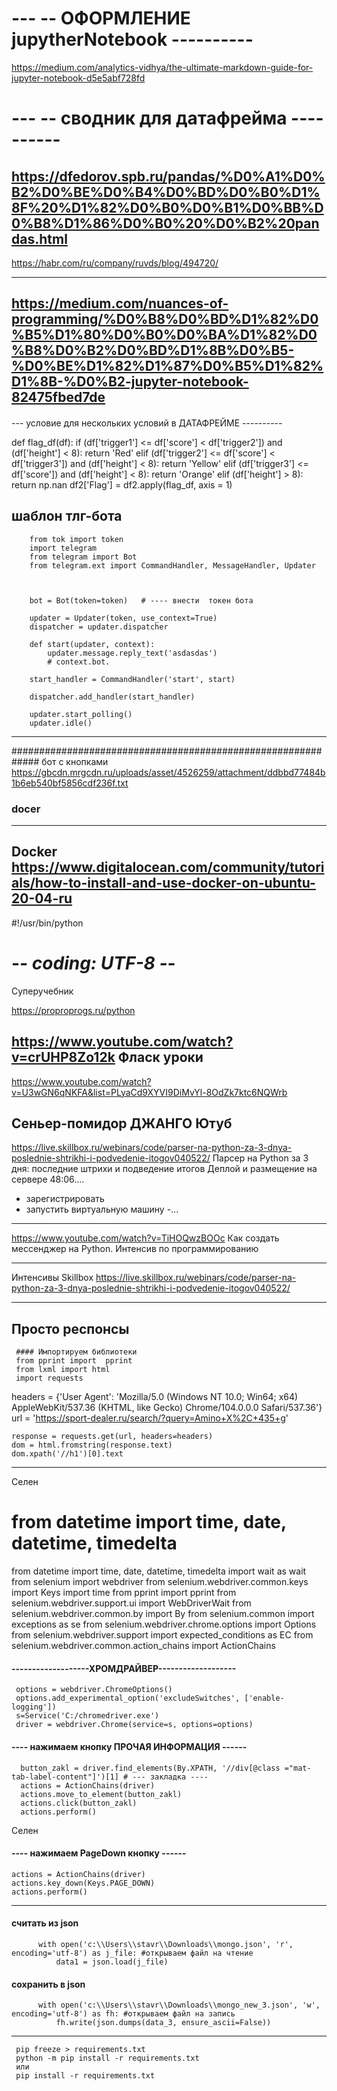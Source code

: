 # --- -- ОФОРМЛЕНИЕ jupytherNotebook ----------
https://medium.com/analytics-vidhya/the-ultimate-markdown-guide-for-jupyter-notebook-d5e5abf728fd
  
  
             
 
# --- -- сводник для датафрейма ----------
https://dfedorov.spb.ru/pandas/%D0%A1%D0%B2%D0%BE%D0%B4%D0%BD%D0%B0%D1%8F%20%D1%82%D0%B0%D0%B1%D0%BB%D0%B8%D1%86%D0%B0%20%D0%B2%20pandas.html
----------------------
https://habr.com/ru/company/ruvds/blog/494720/
     
-----------------------
https://medium.com/nuances-of-programming/%D0%B8%D0%BD%D1%82%D0%B5%D1%80%D0%B0%D0%BA%D1%82%D0%B8%D0%B2%D0%BD%D1%8B%D0%B5-%D0%BE%D1%82%D1%87%D0%B5%D1%82%D1%8B-%D0%B2-jupyter-notebook-82475fbed7de
--------------------- 
           
####  
--- условие для  нескольких условий в ДАТАФРЕЙМЕ ----------

def flag_df(df):
    if (df['trigger1'] <= df['score'] < df['trigger2']) and (df['height'] < 8):
        return 'Red'
    elif (df['trigger2'] <= df['score'] < df['trigger3']) and (df['height'] < 8):
        return 'Yellow'
    elif (df['trigger3'] <= df['score']) and (df['height'] < 8):
        return 'Orange'
    elif (df['height'] > 8):
        return np.nan 
df2['Flag'] = df2.apply(flag_df, axis = 1)


#### 
шаблон тлг-бота 
------------------
        from tok import token
        import telegram
        from telegram import Bot
        from telegram.ext import CommandHandler, MessageHandler, Updater

  

        bot = Bot(token=token)   # ---- внести  токен бота

        updater = Updater(token, use_context=True)
        dispatcher = updater.dispatcher

        def start(updater, context):
            updater.message.reply_text('asdasdas')
            # context.bot.

        start_handler = CommandHandler('start', start)

        dispatcher.add_handler(start_handler)

        updater.start_polling()
        updater.idle()

------------------
#############################################################
        бот с кнопками 
        https://gbcdn.mrgcdn.ru/uploads/asset/4526259/attachment/ddbbd77484b1b6eb540bf5856cdf236f.txt


### docer
------------------
Docker 
https://www.digitalocean.com/community/tutorials/how-to-install-and-use-docker-on-ubuntu-20-04-ru
--------------------------
 
   
#!/usr/bin/python
# -*- coding: UTF-8 -*-
Суперучебник 

https://proproprogs.ru/python

https://www.youtube.com/watch?v=crUHP8Zo12k
   Фласк уроки
 ------------------------------------

   
https://www.youtube.com/watch?v=U3wGN6qNKFA&list=PLyaCd9XYVI9DiMvYl-8OdZk7ktc6NQWrb <br>

  Сеньер-помидор ДЖАНГО Ютуб
-----------------------------------
                
    
https://live.skillbox.ru/webinars/code/parser-na-python-za-3-dnya-poslednie-shtrikhi-i-podvedenie-itogov040522/
Парсер на Python за 3 дня: последние штрихи и подведение итогов
Деплой и размещение на сервере 48:06....
- зарегистрировать
- запустить виртуальную машину
-...
----------------------   
https://www.youtube.com/watch?v=TiHOQwzBOOc
Как создать мессенджер на Python. Интенсив по программированию
  
-----------------
Интенсивы Skillbox
https://live.skillbox.ru/webinars/code/parser-na-python-za-3-dnya-poslednie-shtrikhi-i-podvedenie-itogov040522/

---------------------- 

Просто респонсы     
--------------------------------------------
     #### Импортируем библиотеки
     from pprint import  pprint
     from lxml import html
     import requests
 
headers = {'User Agent': 'Mozilla/5.0 (Windows NT 10.0; Win64; x64) AppleWebKit/537.36 (KHTML, like Gecko) Chrome/104.0.0.0 Safari/537.36'}
url = 'https://sport-dealer.ru/search/?query=Amino+X%2C+435+g'

    response = requests.get(url, headers=headers)
    dom = html.fromstring(response.text)
    dom.xpath('//h1')[0].text
    
    


  
    
    
------------------------------------------------
  
Селен

# from datetime import time, date, datetime, timedelta
from datetime import time, date, datetime, timedelta
import wait as wait
from selenium import webdriver
from selenium.webdriver.common.keys import Keys
import time
from pprint import pprint
from selenium.webdriver.support.ui import WebDriverWait
from selenium.webdriver.common.by import By
from selenium.common import exceptions as se
from selenium.webdriver.chrome.options import Options
from selenium.webdriver.support import expected_conditions as EC
from selenium.webdriver.common.action_chains import ActionChains

#### -------------------ХРОМДРАЙВЕР-------------------
          
     options = webdriver.ChromeOptions()
     options.add_experimental_option('excludeSwitches', ['enable-logging'])
     s=Service('C:/chromedriver.exe')
     driver = webdriver.Chrome(service=s, options=options)


 #### ---- нажимаем кнопку ПРОЧАЯ ИНФОРМАЦИЯ ------
 
      button_zakl = driver.find_elements(By.XPATH, '//div[@class ="mat-tab-label-content"]')[1] # --- закладка ----
      actions = ActionChains(driver)
      actions.move_to_element(button_zakl)
      actions.click(button_zakl)
      actions.perform()
    
     
Селен
 #### ---- нажимаем PageDown кнопку  ------
    actions = ActionChains(driver)
    actions.key_down(Keys.PAGE_DOWN)
    actions.perform()

-----------------------------------------
#### считать из json
          with open('c:\\Users\\stavr\\Downloads\\mongo.json', 'r', encoding='utf-8') as j_file: #открываем файл на чтение
              data1 = json.load(j_file)

#### сохранить в json
          with open('c:\\Users\\stavr\\Downloads\\mongo_new_3.json', 'w', encoding='utf-8') as fh: #открываем файл на запись
              fh.write(json.dumps(data_3, ensure_ascii=False)) 
-------------------------------------------------------------------
     pip freeze > requirements.txt
     python -m pip install -r requirements.txt  
     или 
     pip install -r requirements.txt 
